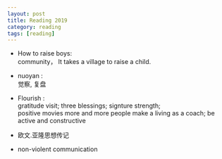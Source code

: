 ```yaml
---
layout: post
title: Reading 2019 
category: reading
tags: [reading]
---
```


+  How to raise boys:  
   community， It takes a village to raise a child.   
+  nuoyan :  
   觉察, 复盘   
+  Flourish :  
   gratitude visit; 
   three blessings; 
   signture strength;  
   positive movies 
   more and more people make a living as a coach; 
   be active and constructive 
   
+  欧文.亚隆思想传记

+  non-violent communication 

